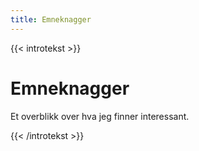 ```yaml
---
title: Emneknagger
---
```

{{< introtekst >}}
<h1>Emneknagger</h1>
<p>Et overblikk over hva jeg finner interessant.</p>
{{< /introtekst >}}

